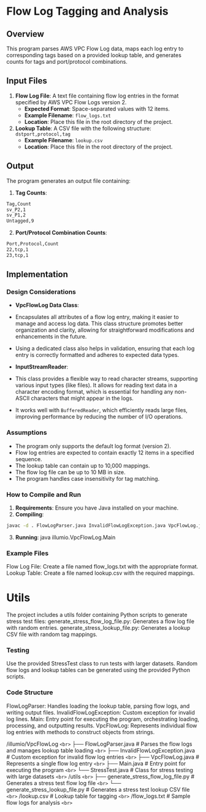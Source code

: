 # Flow Log Tagging and Analysis

## Overview
This program parses AWS VPC Flow Log data, maps each log entry to corresponding tags based on a provided lookup table, and generates counts for tags and port/protocol combinations.

## Input Files
1. **Flow Log File**: A text file containing flow log entries in the format specified by AWS VPC Flow Logs version 2.
   - **Expected Format**: Space-separated values with 12 items.
   - **Example Filename**: `flow_logs.txt`
   - **Location**: Place this file in the root directory of the project.
2. **Lookup Table**: A CSV file with the following structure: ```dstport,protocol,tag```
   - **Example Filename**: `lookup.csv`
   - **Location**: Place this file in the root directory of the project.

## Output
The program generates an output file containing:
1. **Tag Counts**:

```bash
Tag,Count
sv_P2,1
sv_P1,2
Untagged,9
```

2. **Port/Protocol Combination Counts**:
```bash
Port,Protocol,Count
22,tcp,1 
23,tcp,1
```

## Implementation

### Design Considerations
- **VpcFlowLog Data Class**: 
- Encapsulates all attributes of a flow log entry, making it easier to manage and access log data. This class structure promotes better organization and clarity, allowing for straightforward modifications and enhancements in the future.
- Using a dedicated class also helps in validation, ensuring that each log entry is correctly formatted and adheres to expected data types.

- **InputStreamReader**:
- This class provides a flexible way to read character streams, supporting various input types (like files). It allows for reading text data in a character encoding format, which is essential for handling any non-ASCII characters that might appear in the logs.
- It works well with `BufferedReader`, which efficiently reads large files, improving performance by reducing the number of I/O operations.

### Assumptions
- The program only supports the default log format (version 2).
- Flow log entries are expected to contain exactly 12 items in a specified sequence.
- The lookup table can contain up to 10,000 mappings.
- The flow log file can be up to 10 MB in size.
- The program handles case insensitivity for tag matching.

### How to Compile and Run
1. **Requirements**: Ensure you have Java installed on your machine.
2. **Compiling**:
```bash
javac -d . FlowLogParser.java InvalidFlowLogException.java VpcFlowLog.java Main.java StressTest.java
```
3. **Running**:
   java illumio.VpcFlowLog.Main

### Example Files

Flow Log File: Create a file named flow_logs.txt with the appropriate format.
Lookup Table: Create a file named lookup.csv with the required mappings.

# Utils

The project includes a utils folder containing Python scripts to generate stress test files:
    generate_stress_flow_log_file.py: Generates a flow log file with random entries.
    generate_stress_lookup_file.py: Generates a lookup CSV file with random tag mappings.

### Testing

Use the provided StressTest class to run tests with larger datasets.
Random flow logs and lookup tables can be generated using the provided Python scripts.

### Code Structure

FlowLogParser: Handles loading the lookup table, parsing flow logs, and writing output files.
InvalidFlowLogException: Custom exception for invalid log lines.
Main: Entry point for executing the program, orchestrating loading, processing, and outputting results.
VpcFlowLog: Represents individual flow log entries with methods to construct objects from strings.

/illumio/VpcFlowLog `<br>`
├── FlowLogParser.java       # Parses the flow logs and manages lookup table loading `<br>`
├── InvalidFlowLogException.java # Custom exception for invalid flow log entries `<br>`
├── VpcFlowLog.java          # Represents a single flow log entry `<br>`
├── Main.java                # Entry point for executing the program `<br>`
└── StressTest.java          # Class for stress testing with large datasets `<br>`
/utils `<br>`
├── generate_stress_flow_log_file.py # Generates a stress test flow log file `<br>`
└── generate_stress_lookup_file.py    # Generates a stress test lookup CSV file `<br>`
/lookup.csv                  # Lookup table for tagging `<br>`
/flow_logs.txt               # Sample flow logs for analysis `<br>`

